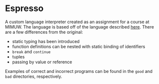 # Espresso

A custom language interpreter created as an assignment for a course at MIMUW. The language is based off of the language described [here](https://www.mimuw.edu.pl/~ben/Zajecia/Mrj2022/Latte/). There are a few differences from the original:
* static typing has been introduced
* function definitions can be nested with static binding of identifiers
* `break` and `continue`
* tuples
* passing by value or reference

Examples of correct and incorrect programs can be found in the `good` and `bad` directories, respectively.
